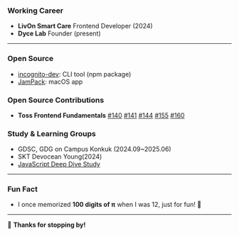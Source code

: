 <!-- <div align="center">
  
![new header](https://github.com/clicelee/clicelee/assets/131771046/17832af3-8d5a-4542-89c6-7861ff71fddb)
  



# 🎙️ Presentation

<!-- # 🏃🏻‍♀️‍➡️ Project-->


<!--

# 💻 Languages & Tools
[![My Skills](https://skillicons.dev/icons?i=js,vue,react,tailwind)](https://skillicons.dev)
[![My Skills](https://skillicons.dev/icons?i=next,vite,git,emotion,figma)](https://skillicons.dev)


![footer](https://github.com/clicelee/clicelee/assets/131771046/3097bc35-5f4a-4cf5-a4e0-3540b9cc4340)
</div> 


-->
<!-- <img width="100%" alt="19" src="https://github.com/user-attachments/assets/d6a9e020-949f-454b-a2fb-886bd3e88829"> -->




<!--## 🎲 Rolling the Dice of Code & Creativity! 🎲  


 <img width="1000px" alt="banner" src="https://media4.giphy.com/media/v1.Y2lkPTc5MGI3NjExbmJ6dWtza3IzY2syb3g4b2N3ZmQwbm5veDRpMnh6dHM2b2lpZHhoZyZlcD12MV9pbnRlcm5hbF9naWZfYnlfaWQmY3Q9Zw/ckHAdLU2OmY7knUClD/giphy.gif">
 ---
 ## 👋 Hey there! I'm **clice**  **Frontend Developer**
-->
<!--
<div style="display: flex; justify-content: space-between; align-items: stretch; gap: 10px; width: 100%;">
  <img src="https://criminal-vivyanne-lucidus-346ca075.koyeb.app/lucidus/card_v1?theme=dark&name=Clice%20Lee&job=Frontend%20Develoepr&company=&address=Seoul%2C%20Korea&about=Roll%20the%20dice&email=cliceleee%40gmail.com&linkedin=https%3A%2F%2Flinkedin.com%2Fin%2Fjiminclicelee" 
    style="flex: 1; height: 200px; object-fit: cover;">
  <img src="https://github-readme-stats.vercel.app/api?username=clicelee&show_icons=true&theme=vision-friendly-dark" 
    style="flex: 1; height: 200px; object-fit: cover;">
</div>

---
-->

### Working Career
- **LivOn Smart Care** Frontend Developer (2024)
- **Dyce Lab** Founder (present)

---
<!--
### Tech Stack

![JavaScript](https://img.shields.io/badge/-JavaScript-F7DF1E?style=for-the-badge&logo=javascript&logoColor=black)
![Python](https://img.shields.io/badge/-Python-3776AB?style=for-the-badge&logo=python&logoColor=white)

![React](https://img.shields.io/badge/-React-61DAFB?style=for-the-badge&logo=react&logoColor=white)
![Vue.js](https://img.shields.io/badge/-Vue.js-4FC08D?style=for-the-badge&logo=vue.js&logoColor=white)
![Next.js](https://img.shields.io/badge/-Next.js-000000?style=for-the-badge&logo=next.js&logoColor=white)

![Flutter](https://img.shields.io/badge/-Flutter-02569B?style=for-the-badge&logo=flutter&logoColor=white)
![Swift](https://img.shields.io/badge/-Swift-FA7343?style=for-the-badge&logo=swift&logoColor=white)



--- -->
### Open Source 
- [incognito-dev](https://github.com/clicelee/incognito-dev): CLI tool (npm package)
- [JamPack](https://github.com/clicelee/JamPack): macOS app


### Open Source Contributions

- **Toss Frontend Fundamentals** [#140](https://github.com/toss/frontend-fundamentals/pull/140) [#141](https://github.com/toss/frontend-fundamentals/pull/141) [#144](https://github.com/toss/frontend-fundamentals/pull/144) [#155](https://github.com/toss/frontend-fundamentals/pull/155) [#160](https://github.com/toss/frontend-fundamentals/pull/160)

### Study & Learning Groups
- GDSC, GDG on Campus Konkuk (2024.09~2025.06)
- SKT Devocean Young(2024)
- [JavaScript Deep Dive Study](https://github.com/gdsc-konkuk/24-25-study-js-deep-dive)
---

### Fun Fact
- I once memorized **100 digits of π** when I was 12, just for fun! 🔢  
<!--
---

### 🌍 Where to Find Me More

- **Linkedin:** [click here!](https://www.linkedin.com/in/jiminclicelee/) -->
---
💙 **Thanks for stopping by!**
<!--
<a href="https://github.com/anuraghazra/github-readme-stats">
  <p align="center"><img src="https://github-readme-stats.vercel.app/api/?username=clicelee&count_private=true&show_icons=true&theme=dark" /></p>
</a>

[![Top Langs](https://github-readme-stats.vercel.app/api/top-langs/?username=clicelee)](https://github.com/clicelee/github-readme-stats)

-->
